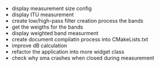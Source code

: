* display measurement size config
* display ITU measurement
* create low/high-pass filter creation process the bands
* get the weigths for the bands
* display weighted band measurment
* create document compilatin process into CMakeLists.txt
* improve dB calculation
* refactor the application into more widget class
* check why sma crashes when closed during measurement

